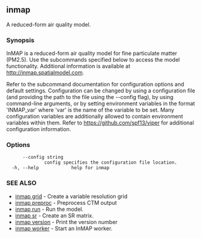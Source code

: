 ## inmap

A reduced-form air quality model.

### Synopsis


InMAP is a reduced-form air quality model for fine particulate matter (PM2.5).
Use the subcommands specified below to access the model functionality.
Additional information is available at http://inmap.spatialmodel.com.

Refer to the subcommand documentation for configuration options and default settings.
Configuration can be changed by using a configuration file (and providing the
path to the file using the --config flag), by using command-line arguments,
or by setting environment variables in the format 'INMAP_var' where 'var' is the
name of the variable to be set. Many configuration variables are additionally
allowed to contain environment variables within them.
Refer to https://github.com/spf13/viper for additional configuration information.

### Options

```
      --config string   
              config specifies the configuration file location.
  -h, --help            help for inmap
```

### SEE ALSO
* [inmap grid](inmap_grid.md)	 - Create a variable resolution grid
* [inmap preproc](inmap_preproc.md)	 - Preprocess CTM output
* [inmap run](inmap_run.md)	 - Run the model.
* [inmap sr](inmap_sr.md)	 - Create an SR matrix.
* [inmap version](inmap_version.md)	 - Print the version number
* [inmap worker](inmap_worker.md)	 - Start an InMAP worker.

